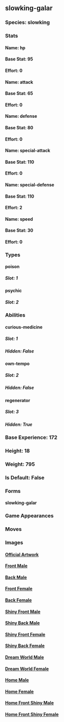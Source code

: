 ## slowking-galar
### Species: slowking
### Stats
#### Name: hp
#### Base Stat: 95
#### Effort: 0
#### Name: attack
#### Base Stat: 65
#### Effort: 0
#### Name: defense
#### Base Stat: 80
#### Effort: 0
#### Name: special-attack
#### Base Stat: 110
#### Effort: 0
#### Name: special-defense
#### Base Stat: 110
#### Effort: 2
#### Name: speed
#### Base Stat: 30
#### Effort: 0
### Types
#### poison
##### Slot: 1
#### psychic
##### Slot: 2
### Abilities
#### curious-medicine
##### Slot: 1
##### Hidden: False
#### own-tempo
##### Slot: 2
##### Hidden: False
#### regenerator
##### Slot: 3
##### Hidden: True
### Base Experience: 172
### Height: 18
### Weight: 795
### Is Default: False
### Forms
#### slowking-galar
### Game Appearances
### Moves
### Images
#### [Official Artwork](https://raw.githubusercontent.com/PokeAPI/sprites/master/sprites/pokemon/other/official-artwork/10169.png)
#### [Front Male](https://raw.githubusercontent.com/PokeAPI/sprites/master/sprites/pokemon/10169.png)
#### [Back Male](https://raw.githubusercontent.com/PokeAPI/sprites/master/sprites/pokemon/back/10169.png)
#### [Front Female](None)
#### [Back Female](None)
#### [Shiny Front Male](https://raw.githubusercontent.com/PokeAPI/sprites/master/sprites/pokemon/shiny/10169.png)
#### [Shiny Back Male](https://raw.githubusercontent.com/PokeAPI/sprites/master/sprites/pokemon/back/10169.png)
#### [Shiny Front Female](None)
#### [Shiny Back Female](None)
#### [Dream World Male](None)
#### [Dream World Female](None)
#### [Home Male](https://raw.githubusercontent.com/PokeAPI/sprites/master/sprites/pokemon/other/home/10169.png)
#### [Home Female](None)
#### [Home Front Shiny Male](https://raw.githubusercontent.com/PokeAPI/sprites/master/sprites/pokemon/other/home/shiny/10169.png)
#### [Home Front Shiny Female](None)